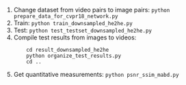 1. Change dataset from video pairs to image pairs:
	```python prepare_data_for_cvpr18_network.py```
2. Train:
	```python train_downsampled_he2he.py```
3. Test:
	```python test_testset_downsampled_he2he.py```
4. Compile test results from images to videos:
	```
		cd result_downsampled_he2he
		python organize_test_results.py
		cd ..
	``` 
5. Get quantitative measurements:
	```python psnr_ssim_mabd.py```